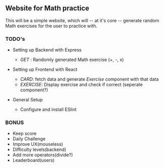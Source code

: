 ## Website for Math practice

This will be a simple website, which will -- at it's core -- generate random Math exercises for the user to 
practice with.

### TODO's
- Setting up Backend with Express
  - *GET* : Randomly generated Math exercise (+,  -,  x) 

- Setting up Frontend with React
  - *CARD*: fetch data and generate *Exercise* component with that data
  - *EXERCISE*: Display exercise and check if correct (seperate component?)

- General Setup
  - Configure and install ESlint


### BONUS
- Keep score
- Daily Challenge
- Improve UX(mouseless)
- Difficulty levels(backend)
- Add more operators(divide?)
- Leaderboard(users)


